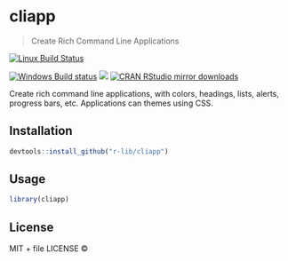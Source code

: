 
# cliapp

> Create Rich Command Line Applications

[![Linux Build Status](https://travis-ci.org/r-lib/cliapp.svg?branch=master)](https://travis-ci.org/r-lib/cliapp)

[![Windows Build status](https://ci.appveyor.com/api/projects/status/github/r-lib/cliapp?svg=true)](https://ci.appveyor.com/project/r-lib/cliapp)
[![](http://www.r-pkg.org/badges/version/cliapp)](http://www.r-pkg.org/pkg/cliapp)
[![CRAN RStudio mirror downloads](http://cranlogs.r-pkg.org/badges/cliapp)](http://www.r-pkg.org/pkg/cliapp)


Create rich command line applications, with colors, headings, lists, alerts,
  progress bars, etc. Applications can themes using CSS.

## Installation

```r
devtools::install_github("r-lib/cliapp")
```

## Usage

```r
library(cliapp)
```

## License

MIT + file LICENSE © 
